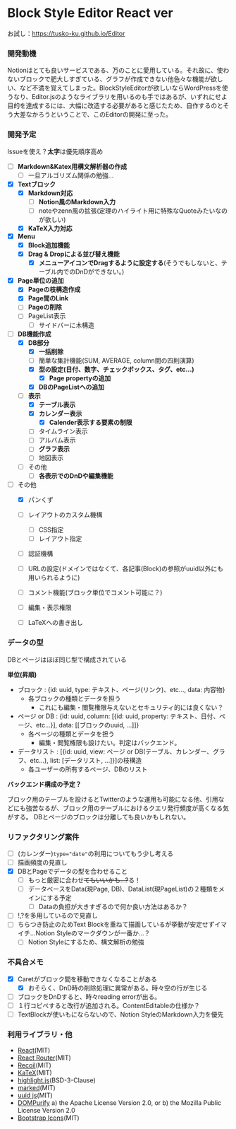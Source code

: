 # Block Style Editor React ver
お試し：https://tusko-ku.github.io/Editor

### 開発動機
Notionはとても良いサービスである、万のことに愛用している。それ故に、使わないブロックで肥大しすぎている、グラフが作成できない他色々な機能が欲しい、など不満を覚えてしまった。BlockStyleEditorが欲しいならWordPressを使うなり、Editor.jsのようなライブラリを用いるのも手ではあるが、いずれにせよ目的を達成するには、大幅に改造する必要があると感じたため、自作するのとそう大差なかろうということで、このEditorの開発に至った。
　
### 開発予定
Issueを使え？**太字**は優先順序高め

- [ ] **Markdown&Katex用構文解析器の作成**
  - [ ] 一旦アルゴリズム関係の勉強...

- [x] **Textブロック**
  - [x] **Markdown対応**
    - [ ] **Notion風のMarkdown入力**
    - [ ] noteやzenn風の拡張(定理のハイライト用に特殊なQuoteみたいなのが欲しい)
  - [x] **KaTeX入力対応**
- [x] **Menu**
  - [x] **Block追加機能**
  - [x] **Drag & Dropによる並び替え機能**
    - [x] **メニューアイコンでDragするように設定する**(そうでもしないと、テーブル内でのDnDができない。)
- [x] **Page単位の追加**
  - [x] **Pageの枝構造作成**
  - [x] **Page間のLink**
  - [ ] **Pageの削除**
  - [ ] PageList表示
    - [ ] サイドバーに木構造
- [ ] **DB機能作成**
  - [x] **DB部分**
    - [x] **一括削除**
    - [ ] 簡単な集計機能(SUM, AVERAGE, column間の四則演算)
    - [x] **型の設定(日付、数字、チェックボックス、タグ、etc...)**
      - [x] **Page propertyの追加**
    - [x] **DBのPageListへの追加**
  - [ ] **表示**
    - [x] **テーブル表示**
    - [x] **カレンダー表示**
      - [x] **Calender表示する要素の制限**
    - [ ] タイムライン表示
    - [ ] アルバム表示
    - [ ] **グラフ表示**
    - [ ] 地図表示
  - [ ] その他
    - [ ] **各表示でのDnDや編集機能**
- [ ] その他
  - [x] パンくず
  - [ ] レイアウトのカスタム機構
    - [ ] CSS指定
    - [ ] レイアウト指定
  - [ ] 認証機構
  - [ ] URLの設定(ドメインではなくて、各記事(Block)の参照がuuid以外にも用いられるように)
  - [ ] コメント機能(ブロック単位でコメント可能に？)
  - [ ] 編集・表示権限
  - [ ] LaTeXへの書き出し


### データの型
DBとページはほぼ同じ型で構成されている

**単位(昇順)**
- ブロック : {id: uuid, type: テキスト、ページ(リンク)、etc..., data: 内容物}
  - 各ブロックの種類とデータを担う
    - これにも編集・閲覧権限与えないとセキュリティ的には良くない？
- ページ or DB : {id: uuid, column: [{id: uuid, property: テキスト、日付、ページ、etc...}], data: [[ブロックのuuid, ...]]}
  - 各ページの種類とデータを担う
    - 編集・閲覧権限も設けたい。判定はバックエンド。
- データリスト : [{id: uuid, view: ページ or DB(テーブル、カレンダー、グラフ、etc...), list: [データリスト, ...]}]の枝構造
  - 各ユーザーの所有するページ、DBのリスト

**バックエンド構成の予定？**

ブロック用のテーブルを設けるとTwitterのような運用も可能になる他、引用などにも強苦なるが、ブロック用のテーブルにおけるクエリ発行頻度が高くなる気がする。
DBとページのブロックは分離しても良いかもしれない。

### リファクタリング案件
- [ ] (カレンダー)`type="date"`の利用についてもう少し考える
- [ ] 描画頻度の見直し
- [x] DBとPageでデータの型を合わせること
  - [ ] もっと厳密に合わせ~~てもいいかも...?~~る！
  - [ ] データベースをData(現Page, DB)、DataList(現PageList)の２種類をメインにする予定
    - [ ] Dataの負担が大きすぎるので何か良い方法はあるか？
- [ ] !,?を多用しているので見直し
- [ ] ちらつき防止のためText Blockを重ねて描画しているが挙動が安定せずイマイチ...Notion Styleのマークダウンが一番か...？
  - [ ] Notion Styleにするため、構文解析の勉強

### 不具合メモ
- [x] Caretがブロック間を移動できなくなることがある
  - [x] おそらく、DnD時の削除処理に異常がある。時々空の行が生じる
- [ ] ブロックをDnDすると、時々reading errorが出る。
- [ ] １行コピペすると改行が追加される。ContentEditableの仕様か？
- [ ] TextBlockが使いもにならないので、Notion StyleのMarkdown入力を優先

### 利用ライブラリ・他
- [React](https://ja.reactjs.org/)(MIT)
- [React Router](https://reactrouter.com/)(MIT)
- [Recoil](https://recoiljs.org/)(MIT)
- [KaTeX](https://katex.org/)(MIT)
- [highlight.js](https://highlightjs.org/)(BSD-3-Clause)
- [marked](https://github.com/markedjs/marked)(MIT)
- [uuid js](https://github.com/uuidjs/uuid)(MIT)
- [DOMPurify](https://github.com/cure53/DOMPurify)
  a) the Apache License Version 2.0, or
  b) the Mozilla Public License Version 2.0
- [Bootstrap Icons](https://icons.getbootstrap.com/)(MIT)